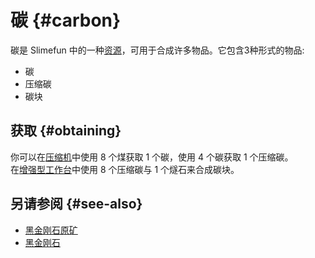 # 碳 {#carbon}

碳是 Slimefun 中的一种[资源](/Resources)，可用于合成许多物品。它包含3种形式的物品:

- 碳
- 压缩碳
- 碳块

## 获取 {#obtaining}

你可以在[压缩机](/Compressor)中使用 8 个煤获取 1 个碳，使用 4 个碳获取 1 个压缩碳。  
在[增强型工作台](/Enhanced-Crafting-Table)中使用 8 个压缩碳与 1 个燧石来合成碳块。

## 另请参阅 {#see-also}

- [黑金刚石原矿](/Carbonado)
- [黑金刚石](/Carbonado)
